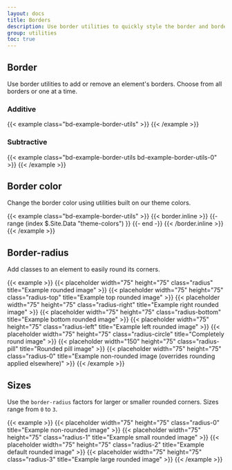 ```yaml
---
layout: docs
title: Borders
description: Use border utilities to quickly style the border and border-radius of an element. Great for images, buttons, or any other element.
group: utilities
toc: true
---
```


## Border

Use border utilities to add or remove an element's borders. Choose from all borders or one at a time.

### Additive

{{< example class="bd-example-border-utils" >}}
<span class="border"></span>
<span class="border-top"></span>
<span class="border-right"></span>
<span class="border-bottom"></span>
<span class="border-left"></span>
{{< /example >}}

### Subtractive

{{< example class="bd-example-border-utils bd-example-border-utils-0" >}}
<span class="border-0"></span>
<span class="border-top-0"></span>
<span class="border-right-0"></span>
<span class="border-bottom-0"></span>
<span class="border-left-0"></span>
{{< /example >}}

## Border color

Change the border color using utilities built on our theme colors.

{{< example class="bd-example-border-utils" >}}
{{< border.inline >}}
{{- range (index $.Site.Data "theme-colors") }}
<span class="border border-{{ .name }}"></span>
{{- end -}}
{{< /border.inline >}}
<span class="border border-white"></span>
{{< /example >}}

## Border-radius

Add classes to an element to easily round its corners.

{{< example >}}
{{< placeholder width="75" height="75" class="radius" title="Example rounded image" >}}
{{< placeholder width="75" height="75" class="radius-top" title="Example top rounded image" >}}
{{< placeholder width="75" height="75" class="radius-right" title="Example right rounded image" >}}
{{< placeholder width="75" height="75" class="radius-bottom" title="Example bottom rounded image" >}}
{{< placeholder width="75" height="75" class="radius-left" title="Example left rounded image" >}}
{{< placeholder width="75" height="75" class="radius-circle" title="Completely round image" >}}
{{< placeholder width="150" height="75" class="radius-pill" title="Rounded pill image" >}}
{{< placeholder width="75" height="75" class="radius-0" title="Example non-rounded image (overrides rounding applied elsewhere)" >}}
{{< /example >}}


## Sizes

Use the `border-radius` factors for larger or smaller rounded corners. Sizes range from `0` to `3`.

{{< example >}}
{{< placeholder width="75" height="75" class="radius-0" title="Example non-rounded image" >}}
{{< placeholder width="75" height="75" class="radius-1" title="Example small rounded image" >}}
{{< placeholder width="75" height="75" class="radius-2" title="Example default rounded image" >}}
{{< placeholder width="75" height="75" class="radius-3" title="Example large rounded image" >}}
{{< /example >}}
